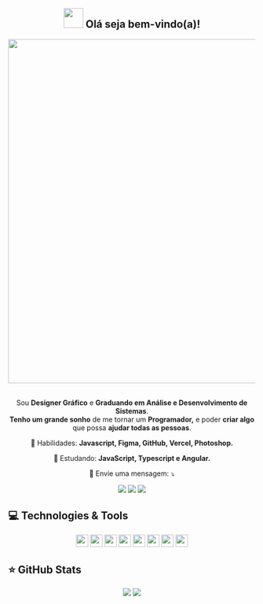 <span align="center">

## <img src="https://i.imgur.com/0hdZ65D.gif" width="40px"> Olá seja bem-vindo(a)!</h2>

</span>

<div align="center">

<img src="https://www.mygo.ge/uploads/blog/1584023795.jpg" width="700px" />

</div>


<br>
<p align="center">
  Sou <strong>Designer Gráfico</strong> e <strong>Graduando em Análise e Desenvolvimento de Sistemas</strong>.<br />
<strong>Tenho um grande sonho</strong> de me tornar um <strong>Programador,</strong>
e poder <strong>criar algo</strong> que possa <strong>ajudar todas as pessoas</strong>.
</p>

<p align="center">
  💼 Habilidades: <strong>Javascript, Figma, GitHub, Vercel, Photoshop.</strong>
</p>

<p align="center">
  🚀  Estudando: <strong>JavaScript, Typescript e Angular.</strong>
</p>

<p align="center">
  💌 Envie uma mensagem: ⤵️
</p>

<p align="center">
  <a href="https://www.instagram.com/keidsondesigner/" alt="Instagram">
  <img src="https://img.shields.io/badge/-Instagram-DF0174?style=flat-square&logo=instagram&logoColor=white&link=https://www.instagram.com/keidsondesigner/"/></a>
  
  <a href="https://www.facebook.com/keidsonroby/" alt="Facebook">
  <img src="https://img.shields.io/badge/-Facebook-3b5998?style=flat-square&logo=facebook&logoColor=white&link=https://www.facebook.com/keidsonroby/"/></a>
  
  <a href="https://www.linkedin.com/in/keidsonroby/" alt="Linkedin">
  <img src="https://img.shields.io/badge/-Linkedin-0e76a8?style=flat-square&logo=Linkedin&logoColor=white&link=https://www.linkedin.com/in/keidsonroby/" /></a>
</p>  

## 💻 Technologies & Tools

<p align="center">
  
 
 <img src="https://img.shields.io/badge/-Javascript-%23F7DF1E?style=flat-square&logo=javascript&logoColor=black" height="25"/>
 <img src="https://img.shields.io/badge/-Typecript-%23007ACC?style=flat-square&logo=typescript&logoColor=white" height="25"/>
 <img src="https://img.shields.io/badge/-Angular-%23DD0031?style=flat-square&logo=angular&logoColor=white" height="25"/>


<img src="https://img.shields.io/badge/-Bootstrap-%23563D7C.svg?style=flat-square&logo=bootstrap&logoColor=white" height="25"/>
  
<img src="https://img.shields.io/badge/-npm-CB3837?style=flat-square&logo=npm" height="25"/>
<img src="https://img.shields.io/badge/-GitHub-181717?style=flat-square&logo=github" height="25"/>
<img src="https://img.shields.io/badge/-MongoDB-%234ea94b.svg?style=flat-square&logo=mongodb&logoColor=white" height="25"/>
<img src="https://img.shields.io/badge/-Firebase-%23F7DF1E.svg?style=flat-square&logo=firebase&logoColor=white" height="25"/>

</p>

## ⭐ GitHub Stats

<p align = "center">
  <img src = "https://github-readme-stats.vercel.app/api?username=keidsondesigner&show_icons=true&theme=tokyonight&line_height=27">
  <img src = "https://github-readme-stats.vercel.app/api/top-langs/?username=keidsondesigner&hide=css,java,html&theme=tokyonight">
</p>
